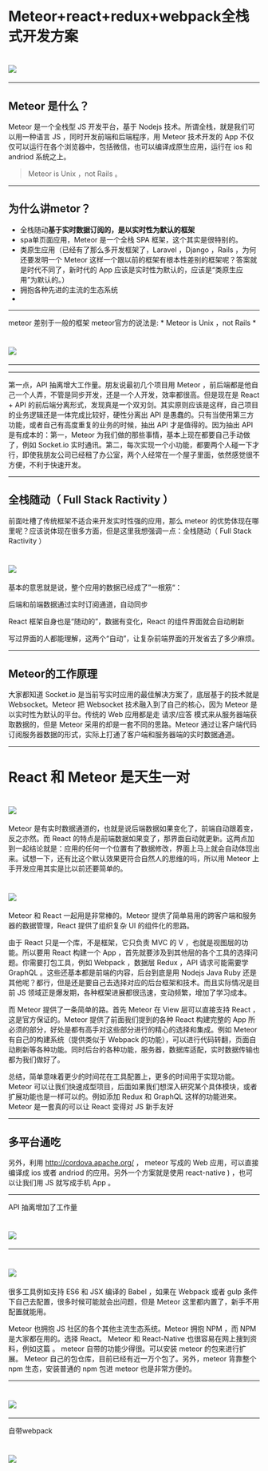 <!-- $theme: gaia -->

Meteor+react+redux+webpack全栈式开发方案
===
# ![](./images/8.png)

---
## Meteor 是什么？

Meteor 是一个全栈型 JS 开发平台，基于 Nodejs 技术。所谓全栈，就是我们可以用一种语言 JS ，同时开发前端和后端程序，用 Meteor 技术开发的 App 不仅仅可以运行在各个浏览器中，包括微信，也可以编译成原生应用，运行在 ios 和 andriod 系统之上。

> Meteor is Unix ，not Rails 。

---
## 为什么讲metor？
- 全栈随动**基于实时数据订阅的，是以实时性为默认的框架**
- spa单页面应用，Meteor 是一个全栈 SPA 框架，这个其实是很特别的。
- 类原生应用（已经有了那么多开发框架了，Laravel ，Django ，Rails ，为何还要发明一个 Meteor 这样一个跟以前的框架有根本性差别的框架呢？答案就是时代不同了，新时代的 App 应该是实时性为默认的，应该是“类原生应用”为默认的。）
- 拥抱各种先进的主流的生态系统
-

---
meteor 差别于一般的框架
meteor官方的说法是: * Meteor is Unix ，not Rails *
# ![](./images/2.png)

---


---

第一点，API 抽离增大工作量。朋友说最初几个项目用 Meteor ，前后端都是他自己一个人弄，不管是同步开发，还是一个人开发，效率都很高。但是现在是 React + API 的前后端分离形式，发现真是一个双刃剑。其实原则应该是这样，自己项目的业务逻辑还是一体完成比较好，硬性分离出 API 是愚蠢的。只有当使用第三方功能，或者自己有高度重复的业务的时候，抽出 API 才是值得的。因为抽出 API 是有成本的：第一，Meteor 为我们做的那些事情，基本上现在都要自己手动做了，例如 Socket.io 实时通讯。第二，每次实现一个小功能，都要两个人碰一下才行，即使我朋友公司已经租了办公室，两个人经常在一个屋子里面，依然感觉很不方便，不利于快速开发。


---

## 全栈随动（ Full Stack Ractivity ）

前面吐槽了传统框架不适合来开发实时性强的应用，那么 meteor 的优势体现在哪里呢？应该说体现在很多方面，但是这里我想强调一点：全栈随动（ Full Stack Ractivity ）


# ![](./images/182-meteor-stack.png)
基本的意思就是说，整个应用的数据已经成了”一根筋“：

后端和前端数据通过实时订阅通道，自动同步

React 框架自身也是“随动的”，数据有变化，React 的组件界面就会自动刷新

写过界面的人都能理解，这两个“自动”，让复杂前端界面的开发省去了多少麻烦。

---
## Meteor的工作原理
大家都知道 Socket.io 是当前写实时应用的最佳解决方案了，底层基于的技术就是 Websocket。Meteor 把 Websocket 技术融入到了自己的核心，因为 Meteor 是以实时性为默认的平台。传统的 Web 应用都是走 请求/应答 模式来从服务器端获取数据的，但是 Meteor 采用的却是一套不同的思路。Meteor 通过让客户端代码订阅服务器数据的形式，实际上打通了客户端和服务器端的实时数据通道。

---

# React 和 Meteor 是天生一对
# ![](./images/5.png)

Meteor 是有实时数据通道的，也就是说后端数据如果变化了，前端自动跟着变，反之亦然。而 React 的特点是前端数据如果变了，那界面自动就更新。这两点加到一起结论就是：应用的任何一个位置有了数据修改，界面上马上就会自动体现出来。试想一下，还有比这个默认效果更符合自然人的思维的吗，所以用 Meteor 上手开发应用其实是比以前还要简单的。
# ![](./images/182-meteor-react.png)

Meteor 和 React 一起用是非常棒的。Meteor 提供了简单易用的跨客户端和服务器的数据管理，React 提供了组织复杂 UI 的组件化的思路。

由于 React 只是一个库，不是框架，它只负责 MVC 的 V ，也就是视图层的功能。所以要用 React 构建一个 App ，首先就要涉及到其他层的各个工具的选择问题。你需要打包工具，例如 Webpack ，数据层 Redux ，API 请求可能需要学 GraphQL 。这些还基本都是前端的内容，后台到底是用 Nodejs Java Ruby 还是其他呢？都行，但是还是要自己去选择对应的后台框架和技术。而且实际情况是目前 JS 领域正是爆发期，各种框架进展都很迅速，变动频繁，增加了学习成本。

而 Meteor 提供了一条简单的路。首先 Meteor 在 View 层可以直接支持 React ，这是官方保证的。Meteor 提供了前面我们提到的各种 React 构建完整的 App 所必须的部分，好处是都有高手对这些部分进行的精心的选择和集成。例如 Meteor 有自己的构建系统（提供类似于 Webpack 的功能），可以进行代码转翻，页面自动刷新等各种功能。同时后台的各种功能，服务器，数据库适配，实时数据传输也都为我们做好了。

总结，简单意味着更少的时间花在工具配置上，更多的时间用于实现功能。Meteor 可以让我们快速成型项目，后面如果我们想深入研究某个具体模块，或者扩展功能也是一样可以的。例如添加 Redux 和 GraphQL 这样的功能进来。Meteor 是一套真的可以让 React 变得对 JS 新手友好

---
## 多平台通吃

另外，利用 http://cordova.apache.org/ ， meteor 写成的 Web 应用，可以直接编译成 ios 或者 andriod 的应用。另外一个方案就是使用 react-native ) ，也可以让我们用 JS 就写成手机 App 。

---
API 抽离增加了工作量
# ![](./images/6.png)
---

# ![](./images/3.png)

很多工具例如支持 ES6 和 JSX 编译的 Babel ，如果在 Webpack 或者 gulp 条件下自己去配置，很多时候可能就会出问题，但是 Meteor 这里都内置了，新手不用配置就能用。

Meteor 也拥抱 JS 社区的各个其他主流生态系统。Meteor 拥抱 NPM ，而 NPM 是大家都在用的。选择 React。 Meteor 和 React-Native 也很容易在网上搜到资料，例如这篇 。
meteor 自带的功能少得很。可以安装 meteor 的包来进行扩展。 Meteor 自己的包仓库，目前已经有近一万个包了。另外，meteor 背靠整个 npm 生态，安装普通的 npm 包进 meteor 也是非常方便的。

---
# ![](./images/3.png)

---
自带webpack
# ![](./images/7.png)
